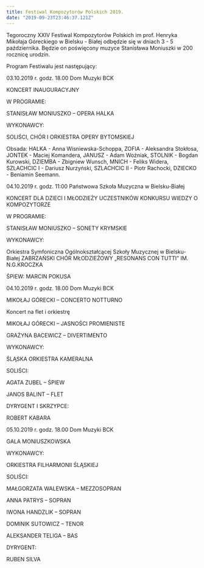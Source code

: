 ```yaml
---
title: Festiwal Kompozytorów Polskich 2019.
date: "2019-09-23T23:46:37.121Z"
---
```


<p class='justify'>
Tegoroczny XXIV Festiwal Kompozytorów Polskich im prof. Henryka Mikołaja Góreckiego w Bielsku - Białej odbędzie się w dniach 3 - 5 października.
Będzie on poświęcony muzyce Stanisława Moniuszki w 200 rocznicę urodzin.
</p>

Program Festiwalu jest następujący:


03.10.2019 r.                  godz. 18.00                         Dom Muzyki BCK

KONCERT INAUGURACYJNY

W PROGRAMIE:

STANISŁAW MONIUSZKO – OPERA HALKA


WYKONAWCY:

SOLIŚCI, CHÓR I ORKIESTRA OPERY BYTOMSKIEJ

<p class='justify'>
Obsada: HALKA - Anna Wisniewska-Schoppa, ZOFIA - Aleksandra Stokłosa, JONTEK - Maciej Komandera, JANUSZ - Adam Woźniak, STOLNIK - Bogdan Kurowski, DZIEMBA - Zbigniew Wunsch, MNICH - Feliks Widera, SZLACHCIC I - Dariusz Nurzyński, SZLACHCIC II - Piotr Rachocki, DZIECKO - Beniamin Seemann.
</p>


04.10.2019 r. godz. 11:00               Państwowa Szkoła Muzyczna w Bielsku-Białej

KONCERT DLA DZIECI I MŁODZIEŻY UCZESTNIKÓW
KONKURSU WIEDZY O KOMPOZYTORZE

W PROGRAMIE:

STANISŁAW MONIUSZKO – SONETY KRYMSKIE

WYKONAWCY:

Orkiestra Symfoniczna Ogólnokształcącej Szkoły Muzycznej w Bielsku-Białej
ZABRZAŃSKI CHÓR MŁODZIEŻOWY „RESONANS CON TUTTI”
 IM. N.G.KROCZKA

ŚPIEW:
MARCIN POKUSA


04.10.2019 r.                  godz. 18.00                         Dom Muzyki BCK

MIKOŁAJ GÓRECKI – CONCERTO NOTTURNO

Koncert na flet i orkiestrę

MIKOŁAJ GÓRECKI – JASNOŚCI PROMIENISTE

GRAŻYNA BACEWICZ – DIVERTIMENTO


WYKONAWCY:

ŚLĄSKA ORKIESTRA KAMERALNA

SOLIŚCI:

AGATA ZUBEL  – ŚPIEW

JANOS BALINT – FLET



DYRYGENT I SKRZYPCE:

ROBERT KABARA


05.10.2019 r.                godz. 18.00                                         Dom Muzyki BCK

GALA MONIUSZKOWSKA


WYKONAWCY:

ORKIESTRA FILHARMONII ŚLĄSKIEJ

SOLIŚCI:

MAŁGORZATA WALEWSKA – MEZZOSOPRAN

ANNA PATRYS – SOPRAN

IWONA HANDZLIK – SOPRAN

DOMINIK SUTOWICZ – TENOR

ALEKSANDER TELIGA – BAS

DYRYGENT:

RUBEN SILVA
